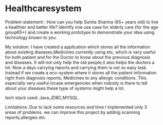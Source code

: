 # Healthcaresystem
Problem statement :
How can you help Sunita Sharma (65+ years old) to live a healthier and better life?
Identify one use case for elderly care (for the age group65+) and create a working prototype to demonstrate your idea using technology known to you.

My solution:
I have created a application which stores all the information about existing diseases,Medicines currently using etc, which is very useful for
both patient and for the Doctor to know about the previous diagnosis and diseases. It will not only help the old people,it also helps the doctors
a lot. Now a days carrying reports and carrying them is not so easy task. Instead if we create a eco-system where it stores all the patient
information right from diagnosis reports, Medicines to any allergic conditions. This especially very useful incase emergencies when nobody is there
to tell about your diseases these type of systems might help a lot.

tech stack used:
Java,JDBC,MYSQL.

Limitations:
Due to lack some resources and time I implemented only 3 areas of problems. we can improve this project by adding scanning reports,allergies etc.


